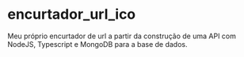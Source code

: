 # encurtador_url_ico
Meu próprio encurtador de url a partir da construção de uma API com NodeJS, Typescript e MongoDB para a base de dados. 
